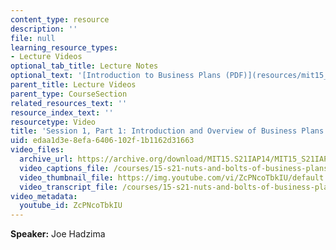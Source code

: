 ```yaml
---
content_type: resource
description: ''
file: null
learning_resource_types:
- Lecture Videos
optional_tab_title: Lecture Notes
optional_text: '[Introduction to Business Plans (PDF)](resources/mit15_s21iap14_session1-1)'
parent_title: Lecture Videos
parent_type: CourseSection
related_resources_text: ''
resource_index_text: ''
resourcetype: Video
title: 'Session 1, Part 1: Introduction and Overview of Business Plans'
uid: edaa1d3e-8efa-6406-102f-1b1162d31663
video_files:
  archive_url: https://archive.org/download/MIT15.S21IAP14/MIT15_S21IAP14_S1P1_300k.mp4
  video_captions_file: /courses/15-s21-nuts-and-bolts-of-business-plans-january-iap-2014/194dc9e55f585bdb923025b9799658d2_ZcPNcoTbkIU.vtt
  video_thumbnail_file: https://img.youtube.com/vi/ZcPNcoTbkIU/default.jpg
  video_transcript_file: /courses/15-s21-nuts-and-bolts-of-business-plans-january-iap-2014/eadfd6bd2977261970ccee334ec6cb1f_ZcPNcoTbkIU.pdf
video_metadata:
  youtube_id: ZcPNcoTbkIU
---
```


**Speaker:** Joe Hadzima